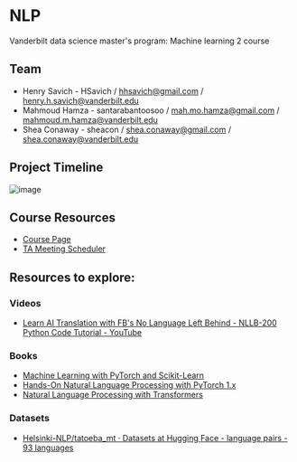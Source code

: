 

# NLP
Vanderbilt data science master's program: Machine learning 2 course

## Team

- Henry Savich - HSavich / hhsavich@gmail.com / henry.h.savich@vanderbilt.edu
- Mahmoud Hamza - santarabantoosoo / mah.mo.hamza@gmail.com / mahmoud.m.hamza@vanderbilt.edu
- Shea Conaway - sheacon / shea.conaway@gmail.com / shea.conaway@vanderbilt.edu

## Project Timeline 
![image](https://user-images.githubusercontent.com/89158603/189461796-f22c2055-a630-4c97-89b6-c864b14f7f93.png)

## Course Resources

- [Course Page](https://hrlblab.github.io/DS5660.html)
- [TA Meeting Scheduler](https://calendly.com/yi-xin/30-minute-meeting-clone?month=2022-09)

## Resources to explore:   

### Videos  
- [Learn AI Translation with FB's No Language Left Behind - NLLB-200 Python Code Tutorial - YouTube](https://www.youtube.com/watch?v=AGgzRE3TlvU)


### Books  

- [Machine Learning with PyTorch and Scikit-Learn](https://learning.oreilly.com/library/view/machine-learning-with/9781801819312/)
- [Hands-On Natural Language Processing with PyTorch 1.x](https://learning.oreilly.com/library/view/hands-on-natural-language/9781789802740/)
- [Natural Language Processing with Transformers](https://learning.oreilly.com/library/view/natural-language-processing/9781098136789/)


### Datasets  

- [Helsinki-NLP/tatoeba_mt · Datasets at Hugging Face - language pairs - 93 languages](https://huggingface.co/datasets/Helsinki-NLP/tatoeba_mt/viewer/ara-eng/test)
